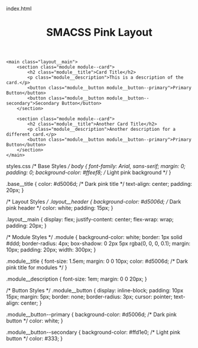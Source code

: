 index.html
<!DOCTYPE html>
<html lang="en">
<head>
    <meta charset="UTF-8">
    <meta name="viewport" content="width=device-width, initial-scale=1.0">
    <link rel="stylesheet" href="styles.css">
    <title>SMACSS Pink Layout</title>
</head>
<body>
    <header class="layout__header">
        <h1 class="base__title">SMACSS Pink Layout</h1>
    </header>
    
    <main class="layout__main">
        <section class="module module--card">
            <h2 class="module__title">Card Title</h2>
            <p class="module__description">This is a description of the card.</p>
            <button class="module__button module__button--primary">Primary Button</button>
            <button class="module__button module__button--secondary">Secondary Button</button>
        </section>

        <section class="module module--card">
            <h2 class="module__title">Another Card Title</h2>
            <p class="module__description">Another description for a different card.</p>
            <button class="module__button module__button--primary">Primary Button</button>
        </section>
    </main>
</body>
</html>

styles.css
/* Base Styles */
body {
    font-family: Arial, sans-serif;
    margin: 0;
    padding: 0;
    background-color: #ffeef8; /* Light pink background */
}

.base__title {
    color: #d5006d; /* Dark pink title */
    text-align: center;
    padding: 20px;
}

/* Layout Styles */
.layout__header {
    background-color: #d5006d; /* Dark pink header */
    color: white;
    padding: 15px;
}

.layout__main {
    display: flex;
    justify-content: center;
    flex-wrap: wrap;
    padding: 20px;
}

/* Module Styles */
.module {
    background-color: white;
    border: 1px solid #ddd;
    border-radius: 4px;
    box-shadow: 0 2px 5px rgba(0, 0, 0, 0.1);
    margin: 10px;
    padding: 20px;
    width: 300px;
}

.module__title {
    font-size: 1.5em;
    margin: 0 0 10px;
    color: #d5006d; /* Dark pink title for modules */
}

.module__description {
    font-size: 1em;
    margin: 0 0 20px;
}

/* Button Styles */
.module__button {
    display: inline-block;
    padding: 10px 15px;
    margin: 5px;
    border: none;
    border-radius: 3px;
    cursor: pointer;
    text-align: center;
}

.module__button--primary {
    background-color: #d5006d; /* Dark pink button */
    color: white;
}

.module__button--secondary {
    background-color: #ffd1e0; /* Light pink button */
    color: #333;
}
